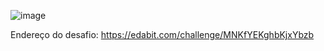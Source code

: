 
![image](https://user-images.githubusercontent.com/89105629/160955009-220e52b0-f8fc-47fa-8cd2-6ae3b1fac1b1.png)

Endereço do desafio: https://edabit.com/challenge/MNKfYEKghbKjxYbzb
